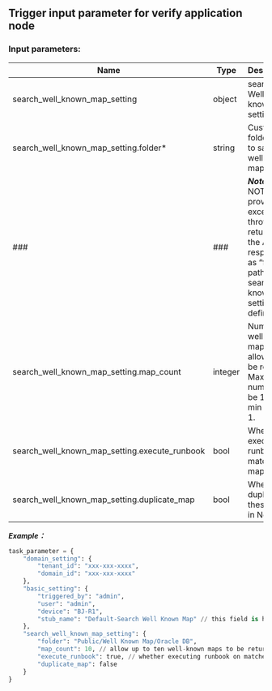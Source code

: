 
## Trigger input parameter for verify application node

### Input parameters:

| Name | Type | Description |
|---|---|---|
|search_well_known_map_setting |object	|search Well-known map setting|
|search_well_known_map_setting.folder* |string	|Customized folder path to save the well known map.|
|###|###| ***Note:*** If NOT provided, exception is throw and returned in the API response as “folder path in search well known map setting not defined”|
|search_well_known_map_setting.map_count |integer	|Number of well-known maps allowed to be return. Max number can be 10 amd min can be 1.|
|search_well_known_map_setting.execute_runbook |bool	|Whether executing runbook on matched maps|
|search_well_known_map_setting.duplicate_map |bool	|Whether duplicate these maps in NetBrain.|

***Example：***


```python
task_parameter = {
    "domain_setting": {
        "tenant_id": "xxx-xxx-xxxx",
        "domain_id": "xxx-xxx-xxxx"
    },
    "basic_setting": {
        "triggered_by": "admin",
        "user": "admin",
        "device": "BJ-R1",
        "stub_name": "Default-Search Well Known Map" // this field is hard coded
    },
    "search_well_known_map_setting": {
        "folder": "Public/Well Known Map/Oracle DB",
        "map_count": 10, // allow up to ten well-known maps to be returned.
        "execute_runbook": true, // whether executing runbook on matched maps
        "duplicate_map": false
    }
}
```
